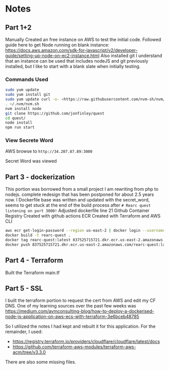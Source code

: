 # Notes

## Part 1+2

Manually Created an free instance on AWS to test the initial code.
Followed guide here to get Node running on blank instance: <https://docs.aws.amazon.com/sdk-for-javascript/v2/developer-guide/setting-up-node-on-ec2-instance.html>
Also installed git
I understand that an instance can be used that includes nodeJS and git previously installed, but I like to start with a blank slate when initially testing.

### Commands Used

```bash
sudo yum update
sudo yum install git
sudo yum update curl -o- <https://raw.githubusercontent.com/nvm-sh/nvm/v0.34.0/install.sh> | bash
. ~/.nvm/nvm.sh
nvm install node
git clone https://github.com/jonfinley/quest
cd quest/
node install
npm run start
```

### View Secrete Word

AWS browse to `http://34.207.87.89:3000`

Secret Word was viewed

## Part 3 - dockerization

This portion was borrowed from a small project I am rewriting from php to nodejs. complete redesign that has been postponed for about 2.5 years now. I
Dockerfile base was written and updated with the secret_word, seems to get stuck at the end of the build process after `# Rearc quest listening on port 3000!`
Adjusted dockerfile line 21
Github Container Registry Created with github actions
ECR Created with Terraform and AWS CLI

```bash
aws ecr get-login-password --region us-east-2 | docker login --username AWS --password-stdin 837525715721.dkr.ecr.us-east-2.amazonaws.com
docker build -t rearc-quest .
docker tag rearc-quest:latest 837525715721.dkr.ecr.us-east-2.amazonaws.com/rearc-quest:latest
docker push 837525715721.dkr.ecr.us-east-2.amazonaws.com/rearc-quest:latest
```

## Part 4 - Terraform

Built the Terraform main.tf

## Part 5 - SSL

I built the terraform portion to request the cert from AWS and edit my CF DNS. One of my learning sources over the past few weeks was <https://medium.com/avmconsulting-blog/how-to-deploy-a-dockerised-node-js-application-on-aws-ecs-with-terraform-3e6bceb48785>

So I utilized the notes I had kept and rebuilt it for this application. For the remainder, I used:

- <https://registry.terraform.io/providers/cloudflare/cloudflare/latest/docs>
- <https://github.com/terraform-aws-modules/terraform-aws-acm/tree/v3.3.0>

There are also some missing files.
